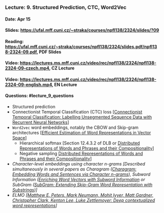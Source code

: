 ### Lecture: 9. Structured Prediction, CTC, Word2Vec
#### Date: Apr 15
#### Slides: https://ufal.mff.cuni.cz/~straka/courses/npfl138/2324/slides/?09
#### Reading: https://ufal.mff.cuni.cz/~straka/courses/npfl138/2324/slides.pdf/npfl138-2324-09.pdf, PDF Slides
#### Video: https://lectures.ms.mff.cuni.cz/video/rec/npfl138/2324/npfl138-2324-09-czech.mp4, CZ Lecture
#### Video: https://lectures.ms.mff.cuni.cz/video/rec/npfl138/2324/npfl138-2324-09-english.mp4, EN Lecture
#### Questions: #lecture_9_questions

- Structured prediction
- Connectionist Temporal Classification (CTC) loss [[Connectionist Temporal Classification: Labelling Unsegmented Sequence Data with Recurrent Neural Networks](https://www.cs.toronto.edu/~graves/icml_2006.pdf)]
- `Word2vec` word embeddings, notably the CBOW and Skip-gram architectures [[Efficient Estimation of Word Representations in Vector Space](https://arxiv.org/abs/1301.3781)]
  - Hierarchical softmax [Section 12.4.3.2 of DLB or [Distributed Representations of Words and Phrases and their Compositionality](https://arxiv.org/abs/1310.4546)]
  - Negative sampling [Distributed Representations of Words and Phrases and their Compositionality](https://arxiv.org/abs/1310.4546)]
- _Character-level embeddings using character n-grams [Described simultaneously in several papers as Charagram ([Charagram: Embedding Words and Sentences via Character n-grams](https://arxiv.org/abs/1607.02789)), Subword Information ([Enriching Word Vectors with Subword Information](https://arxiv.org/abs/1607.04606) or SubGram ([SubGram: Extending Skip-Gram Word Representation with Substrings](http://link.springer.com/chapter/10.1007/978-3-319-45510-5_21))]_
- _ELMO [[Matthew E. Peters, Mark Neumann, Mohit Iyyer, Matt Gardner, Christopher Clark, Kenton Lee, Luke Zettlemoyer: Deep contextualized word representations](https://arxiv.org/abs/1802.05365)]_
